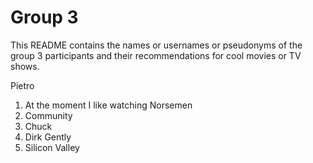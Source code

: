 # Group 3

This README contains the names or usernames or pseudonyms of the group 3 participants and their recommendations for cool movies or TV shows.

Pietro
1. At the moment I like watching Norsemen
2.  Community
3.  Chuck
4.  Dirk Gently
5.  Silicon Valley
 
